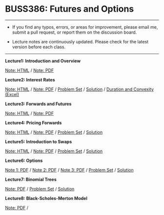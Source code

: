 # BUSS386: Futures and Options

---

- If you find any typos, errors, or areas for improvement, please email me, submit a pull request, or report them on the discussion board.

- Lecture notes are continuously updated. Please check for the latest version before each class.

---


**Lecture1: Introduction and Overview**

[Note: HTML](https://chung-jiwoong.github.io/BUSS386-Slides/chapter_intro/chapter_intro.html) / 
[Note: PDF](https://github.com/chung-jiwoong/BUSS386-Slides/blob/main/chapter_intro/chapter_intro.pdf)
    
    
**Lecture2: Interest Rates**

[Note: HTML](https://chung-jiwoong.github.io/BUSS386-Slides/chapter_interest/chapter_interest.html) / 
[Note: PDF](https://github.com/chung-jiwoong/BUSS386-Slides/blob/main/chapter_interest/chapter_interest.pdf) / 
[Problem Set](https://chung-jiwoong.github.io/BUSS386-Slides/chapter_interest/problem_interest.html) / 
[Solution](https://raw.githack.com/chung-jiwoong/BUSS386-Slides/refs/heads/main/chapter_interest/solution_interest.html) / 
[Duration and Convexity (Excel)](https://github.com/chung-jiwoong/BUSS386-Slides/blob/main/chapter_intro/data/Duration_Convexity2.xlsx)


**Lecture3: Forwards and Futures**

[Note: HTML](https://chung-jiwoong.github.io/BUSS386-Slides/chapter_forwards/chapter_forwards.html) / 
[Note: PDF](https://github.com/chung-jiwoong/BUSS386-Slides/blob/main/chapter_forwards/chapter_forwards.pdf) 


**Lecture4: Pricing Forwards**

[Note: HTML](https://chung-jiwoong.github.io/BUSS386-Slides/chapter_pricing_forwards/chapter_pricing_forwards.html) / 
[Note: PDF](https://github.com/chung-jiwoong/BUSS386-Slides/blob/main/chapter_pricing_forwards/chapter_pricing_forwards.pdf) / 
[Problem Set](https://chung-jiwoong.github.io/BUSS386-Slides/chapter_pricing_forwards/problem_pricing_forwards.html) / 
[Solution](https://chung-jiwoong.github.io/BUSS386-Slides/chapter_pricing_forwards/solution_pricing_forwards.html)



**Lecture5: Introduction to Swaps**

[Note: HTML](https://chung-jiwoong.github.io/BUSS386-Slides/chapter_swap/chapter_swap.html) / 
[Note: PDF](https://github.com/chung-jiwoong/BUSS386-Slides/blob/main/chapter_swap/chapter_swap.pdf) / 
[Problem Set](https://chung-jiwoong.github.io/BUSS386-Slides/chapter_swap/problem_swap.html) / 
[Solution](https://chung-jiwoong.github.io/BUSS386-Slides/chapter_swap/solution_swap.html)


**Lecture6: Options**

[Note 1: PDF](https://github.com/chung-jiwoong/BUSS386-Slides/blob/main/chapter_options/chapter_options1.pdf) / 
[Note 2: PDF](https://github.com/chung-jiwoong/BUSS386-Slides/blob/main/chapter_options/chapter_options2.pdf) / 
[Note 3: PDF](https://github.com/chung-jiwoong/BUSS386-Slides/blob/main/chapter_options/chapter_options3.pdf)  / 
[Problem Set](https://chung-jiwoong.github.io/BUSS386-Slides/chapter_options/problem_options.pdf) / 
[Solution](https://chung-jiwoong.github.io/BUSS386-Slides/chapter_options/solution_options.pdf)


**Lecture7: Binomial Trees**

[Note: PDF](https://github.com/chung-jiwoong/BUSS386-Slides/blob/main/chapter_binomial/chapter_binomial.pdf) / 
[Problem Set](https://chung-jiwoong.github.io/BUSS386-Slides/chapter_binomial/problem_binomial.pdf) / 
[Solution](https://chung-jiwoong.github.io/BUSS386-Slides/chapter_binomial/solution_binomial.pdf)


**Lecture8: Black-Scholes-Merton Model**

[Note: PDF](https://github.com/chung-jiwoong/BUSS386-Slides/blob/main/chapter_bsm/chapter_bsm.pdf) / 